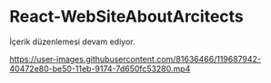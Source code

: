 # React-WebSiteAboutArcitects

İçerik düzenlemesi devam ediyor.




https://user-images.githubusercontent.com/81636466/119687942-40472e80-be50-11eb-9174-7d650fc53280.mp4



